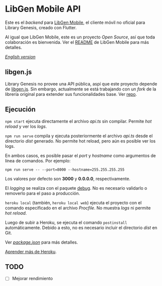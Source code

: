 # LibGen Mobile API

Este es el *backend* para [LibGen Mobile](https://github.com/manuelvargastapia/libgen_mobile_app/tree/master), el cliente móvil no oficial para Library Genesis, creado con Flutter.

Al igual que LibGen Mobile, este es un proyecto *Open Source*, así que toda colaboración es bienvenida. Ver el [README](https://github.com/manuelvargastapia/libgen_mobile_app/blob/master/README.es.md) de LibGen Mobile para más detalles.

[*English version*](README.md)

## libgen.js

Library Genesis no provee una API pública, aspí que este proyecto depende de [libgen.js](https://www.npmjs.com/package/libgen#usage-searching). Sin embargo, actualmente se está trabajando con un *fork* de la librería original para extender sus funcionalidades base. Ver [repo](https://github.com/manuelvargastapia/libgen.js/tree/filter_by_fields).

## Ejecución

`npm start` ejecuta directamente el archivo *api.ts* sin compilar. Permite *hot reload* y ver los *logs*.

`npm run serve` compila y ejecuta posteriormente el archivo *api.ts* desde el directorio *dist* generado. No permite hot reload, pero aún es posible ver los logs.

En ambos casos, es posible pasar el *port* y *hostname* como argumentos de línea de comandos. Por ejemplo:

`npm run serve -- --port=8000 --hostname=255.255.255.255`

Los valores por defecto son **3000** y **0.0.0.0**, respectivamente.

El *logging* se realiza con el paquete [debug](https://www.npmjs.com/package/debug). No es necesario validarlo o removerlo para el paso a producción.

`heroku local` (también, `heroku local web`) ejecuta el proyecto con el comando especificado en el archivo *Procfile*. No muestra *logs* ni permite *hot reload*.

Luego de subir a Heroku, se ejecuta el comando `postinstall` automáticamente. Debido a esto, no es necesario incluir el directorio *dist* en Git.

Ver [*package.json*](package.json) para más detalles.

[Aprender más de Heroku](https://devcenter.heroku.com/categories/nodejs-support).

## TODO

- [ ] Mejorar rendimiento
